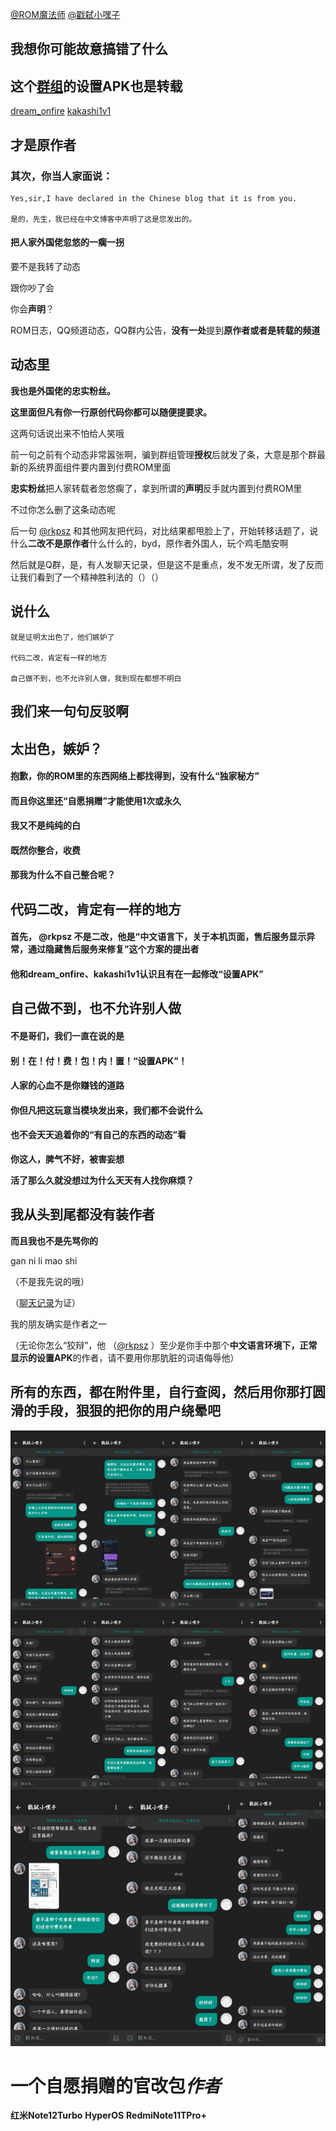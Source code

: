 [@ROM魔法师](http://www.coolapk1s.com/u/22775442)
    [@戳弑小嘿子](http://www.coolapk1s.com/u/30797802)

## 我想你可能**故意**搞错了什么

## 这个[群组](https://t.me/HyperModDiscussion)的**设置APK**也是转载

[dream_onfire](https://t.me/dream_onfire)
    [kakashi1v1](https://t.me/kakashi1v1)

## 才是原作者

### 其次，你当人家面说：

```
Yes,sir,I have declared in the Chinese blog that it is from you.

是的，先生，我已经在中文博客中声明了这是您发出的。
```

#### 把人家外国佬忽悠的一瘸一拐

要不是我转了动态

跟你吵了会

你会**声明**？

ROM日志，QQ频道动态，QQ群内公告，**没有一处**提到**原作者或者是转载的频道**

## 动态里

**我也是外国佬的忠实粉丝。**

**这里面但凡有你一行原创代码你都可以随便提要求。**

这两句话说出来不怕给人笑哦

前一句之前有个动态非常嚣张啊，骗到群组管理**授权**后就发了条，大意是那个群最新的系统界面组件要内置到付费ROM里面

**忠实粉丝**把人家转载者忽悠瘸了，拿到所谓的**声明**反手就内置到付费ROM里

不过你怎么删了这条动态呢

后一句 [@rkpsz](http://www.coolapk1s.com/u/21000263) 和其他网友把代码，对比结果都甩脸上了，开始转移话题了，说什么**二改不是原作者**什么什么的，byd，原作者外国人，玩个鸡毛酷安啊

然后就是Q群，是，有人发聊天记录，但是这不是重点，发不发无所谓，发了反而让我们看到了一个精神胜利法的（）（）

## 说什么
```
就是证明太出色了，他们嫉妒了

代码二改，肯定有一样的地方

自己做不到，也不允许别人做，我到现在都想不明白
```
## 我们来一句句反驳啊

## 太出色，嫉妒？
#### 抱歉，你的ROM里的东西网络上都找得到，没有什么“独家秘方”

#### 而且你这里还“自愿捐赠”才能使用1次或永久

#### 我又不是纯纯的白

#### 既然你整合，收费

#### 那我为什么不自己整合呢？

## 代码二改，肯定有一样的地方
#### 首先， @rkpsz 不是二改，他是“中文语言下，关于本机页面，售后服务显示异常，通过隐藏售后服务来修复”这个方案的提出者

#### 他和dream_onfire、kakashi1v1认识且有在一起修改“设置APK”

## 自己做不到，也不允许别人做
#### 不是哥们，我们一直在说的是
#### 别！在！付！费！包！内！置！“设置APK”！
#### 人家的心血不是你赚钱的道路
#### 你但凡把这玩意当模块发出来，我们都不会说什么
#### 也不会天天追着你的“有自己的东西的动态”看

**你这人，脾气不好，被害妄想**

**活了那么久就没想过为什么天天有人找你麻烦？**

## 我从头到尾都没有装作者

**而且我也不是先骂你的**

gan ni li mao shi

（不是我先说的哦）

（[聊天记录](https://raw.githubusercontent.com/ROM-Enchanter-Tombstone/ROM-Enchanter-Tombstone/main/聊天截图.jpg)为证）

我的朋友确实是作者之一

（无论你怎么“狡辩”，他 （[@rkpsz](http://www.coolapk1s.com/u/21000263) ）至少是你手中那个**中文语言环境下，正常显示的设置APK**的作者，请不要用你那肮脏的词语侮辱他）

## 所有的东西，都在附件里，自行查阅，然后用你那打圆滑的手段，狠狠的把你的用户绕晕吧

![png 聊天记录](https://raw.githubusercontent.com/ROM-Enchanter-Tombstone/ROM-Enchanter-Tombstone/main/聊天截图.jpg "聊天记录")

# 一个**自愿捐赠**的官改包*作者*

**红米Note12Turbo** **HyperOS** **RedmiNote11TPro+**
